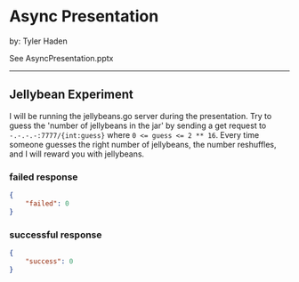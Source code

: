 # Async Presentation
by: Tyler Haden

See AsyncPresentation.pptx

***

## Jellybean Experiment

I will be running the jellybeans.go server during the 
presentation. Try to guess the 'number of jellybeans in the 
jar' by sending a get request to `-.-.-.-:7777/{int:guess}` 
where `0 <= guess <= 2 ** 16`. Every time someone guesses the right
number of jellybeans, the number reshuffles, and I will reward you 
with jellybeans.

### failed response
```json
{
    "failed": 0
}
```

### successful response
```json
{
    "success": 0
}
```



